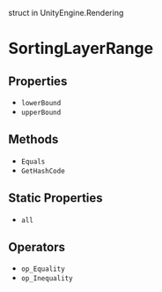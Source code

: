struct in UnityEngine.Rendering
# SortingLayerRange

## Properties
- `lowerBound`
- `upperBound`
## Methods
- `Equals`
- `GetHashCode`
## Static Properties
- `all`
## Operators
- `op_Equality`
- `op_Inequality`
